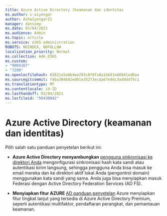 ```yaml
---
title: Azure Active Directory (keamanan dan identitas
ms.author: v-aiyengar
author: AshaIyengar21
manager: dansimp
ms.date: 03/04/2021
ms.audience: Admin
ms.topic: article
ms.service: o365-administration
ROBOTS: NOINDEX, NOFOLLOW
localization_priority: Normal
ms.collection: Adm_O365
ms.custom:
- "9004167"
- "7299"
ms.openlocfilehash: 03821a5a0b4ee283c0f0fa8a1bb81e88941ed0aa
ms.sourcegitcommit: f4ba304b92ed01e35273ecda67e9dc3ad9d475c1
ms.translationtype: MT
ms.contentlocale: id-ID
ms.lasthandoff: 03/04/2021
ms.locfileid: "50430042"
---
```

# <a name="azure-active-directory-security-and-identity"></a>Azure Active Directory (keamanan dan identitas)

Pilih salah satu panduan penyetelan berikut ini:

- **Azure Active Directory menyambungkan** [pengguna sinkronisasi ke direktori Anda](https://go.microsoft.com/fwlink/?linkid=2071310) mengonfigurasi sinkronisasi hash kata sandi atau autentikasi kirim langsung, sehingga pengguna Anda bisa masuk ke email mereka dan ke direktori aktif lokal Anda (pengontrol domain) menggunakan kata sandi yang sama. Anda juga bisa menyiapkan masuk Federasi dengan Active Directory Federation Services (AD FS).

- **Menyiapkan fitur AZURE** [AD panduan penyetelan](https://go.microsoft.com/fwlink/?linkid=2134390) Azure menyiapkan fitur tingkat lanjut yang tersedia di Azure Active Directory Premium, seperti autentikasi multifaktor, pendaftaran perangkat, dan pemantauan keamanan.
